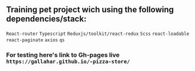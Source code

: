 
## Training pet project wich using the following dependencies/stack:
 `React-router`
 `Typescript`
 `Reduxjs/toolkit/react-redux`
 `Scss`
 `react-loadable`
 `react-paginate`
 `axios`
 `qs` 
### For testing here's link to Gh-pages live `https://gallahar.github.io/-pizza-store/`
